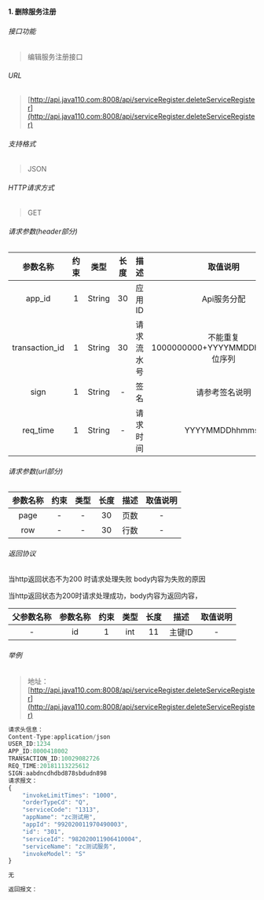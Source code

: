 

**1\. 删除服务注册**
###### 接口功能
> 编辑服务注册接口

###### URL
> [http://api.java110.com:8008/api/serviceRegister.deleteServiceRegister](http://api.java110.com:8008/api/serviceRegister.deleteServiceRegister)

###### 支持格式
> JSON

###### HTTP请求方式
> GET

###### 请求参数(header部分)
|参数名称|约束|类型|长度|描述|取值说明|
| :-: | :-: | :-: | :-: | :-: | :-:|
|app_id|1|String|30|应用ID|Api服务分配                      |
|transaction_id|1|String|30|请求流水号|不能重复 1000000000+YYYYMMDDhhmmss+6位序列 |
|sign|1|String|-|签名|请参考签名说明|
|req_time|1|String|-|请求时间|YYYYMMDDhhmmss|

###### 请求参数(url部分)
|参数名称|约束|类型|长度|描述|取值说明|
| :-: | :-: | :-: | :-: | :-: | :-: |
|page|-|-|30|页数|-|
|row|-|-|30|行数|-|

###### 返回协议

当http返回状态不为200 时请求处理失败 body内容为失败的原因

当http返回状态为200时请求处理成功，body内容为返回内容，

|父参数名称|参数名称|约束|类型|长度|描述|取值说明|
| :-: | :-: | :-: | :-: | :-: | :-: | :-: |
|-|id|1|int|11|主键ID|-|


		
###### 举例
> 地址：[http://api.java110.com:8008/api/serviceRegister.deleteServiceRegister](http://api.java110.com:8008/api/serviceRegister.deleteServiceRegister)

``` javascript
请求头信息：
Content-Type:application/json
USER_ID:1234
APP_ID:8000418002
TRANSACTION_ID:10029082726
REQ_TIME:20181113225612
SIGN:aabdncdhdbd878sbdudn898
请求报文：
{
	"invokeLimitTimes": "1000",
	"orderTypeCd": "Q",
	"serviceCode": "1313",
	"appName": "zc测试用",
	"appId": "992020011970490003",
	"id": "301",
	"serviceId": "982020011906410004",
	"serviceName": "zc测试服务",
	"invokeModel": "S"
}

无

返回报文：
 

```
